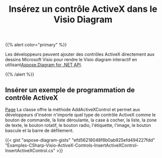 ﻿---
title: Insérez un contrôle ActiveX dans le Visio Diagram
type: docs
weight: 10
url: /fr/net/insert-an-activex-control-in-the-visio-diagram/
description: Cette page décrit comment insérer un contrôle ActiveX avec la bibliothèque Aspose.Diagram.
---
{{% alert color="primary" %}}

 Les développeurs peuvent ajouter des contrôles ActiveX directement aux dessins Microsoft Visio pour rendre le Visio diagram interactif en utilisant[Aspose.Diagram for .NET API](https://products.aspose.com/diagram/net/).

{{% /alert %}}
## **Insérer un exemple de programmation de contrôle ActiveX**
[Page](http://www.aspose.com/api/net/diagram/aspose.diagram/page) La classe offre la méthode AddActiveXControl et permet aux développeurs d'insérer n'importe quel type de contrôle ActiveX comme le bouton de commande, la liste déroulante, la case à cocher, la liste, la zone de texte, le bouton rotatif, le bouton radio, l'étiquette, l'image, le bouton bascule et la barre de défilement.

{{< gist "aspose-diagram-gists" "efd56218048f8b0ab925efd494227fdd" "Examples-CSharp-Visio-ActiveX-Controls-InsertActiveXControl-InsertActiveXControl.cs" >}}
